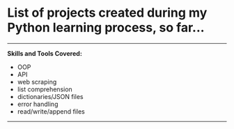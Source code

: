 # List of projects created during my Python learning process, so far...
---
**Skills and Tools Covered:**
- OOP
- API
- web scraping
- list comprehension
- dictionaries/JSON files
- error handling
- read/write/append files
---
